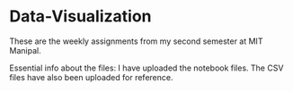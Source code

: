 # Data-Visualization
These are the weekly assignments from my second semester at MIT Manipal.

Essential info about the files: I have uploaded the notebook files. The CSV files have also been uploaded for reference.
